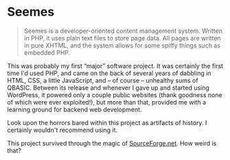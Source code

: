 # Seemes

> Seemes is a developer-oriented content management system.
> Written in PHP,
> it uses plain text files to store page data.
> All pages are written in pure XHTML,
> and the system allows for some spiffy things
> such as embedded PHP.

This was probably my first “major” software project.
It was certainly the first time I'd used PHP,
and came on the back of several years of dabbling
in HTML, CSS, a little JavaScript, and
– of course –
unhealthy sums of QBASIC.
Between its release
and whenever I gave up and started using WordPress,
it powered only a couple public websites
(thank goodness none of which were ever exploited!),
but more than that,
provided me with a learning ground
for backend web development.

Look upon the horrors bared within this project
as artifacts of history.
I certainly wouldn't recommend using it.

This project survived
through the magic of [SourceForge.net].
How weird is that?

[SourceForge.net]: https://sourceforge.net/projects/seemes/
